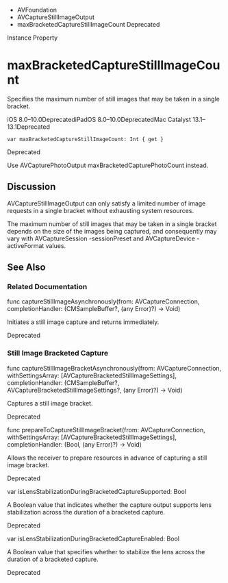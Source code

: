 

- AVFoundation
- AVCaptureStillImageOutput
-  maxBracketedCaptureStillImageCount Deprecated

Instance Property

# maxBracketedCaptureStillImageCount

Specifies the maximum number of still images that may be taken in a single bracket.

iOS 8.0–10.0DeprecatediPadOS 8.0–10.0DeprecatedMac Catalyst 13.1–13.1Deprecated

``` source
var maxBracketedCaptureStillImageCount: Int { get }
```

Deprecated

Use AVCapturePhotoOutput maxBracketedCapturePhotoCount instead.

## Discussion

AVCaptureStillImageOutput can only satisfy a limited number of image requests in a single bracket without exhausting system resources.

The maximum number of still images that may be taken in a single bracket depends on the size of the images being captured, and consequently may vary with AVCaptureSession -sessionPreset and AVCaptureDevice -activeFormat values.

## See Also

### Related Documentation

func captureStillImageAsynchronously(from: AVCaptureConnection, completionHandler: (CMSampleBuffer?, (any Error)?) -> Void)

Initiates a still image capture and returns immediately.

Deprecated

### Still Image Bracketed Capture

func captureStillImageBracketAsynchronously(from: AVCaptureConnection, withSettingsArray: [AVCaptureBracketedStillImageSettings], completionHandler: (CMSampleBuffer?, AVCaptureBracketedStillImageSettings?, (any Error)?) -> Void)

Captures a still image bracket.

Deprecated

func prepareToCaptureStillImageBracket(from: AVCaptureConnection, withSettingsArray: [AVCaptureBracketedStillImageSettings], completionHandler: (Bool, (any Error)?) -> Void)

Allows the receiver to prepare resources in advance of capturing a still image bracket.

Deprecated

var isLensStabilizationDuringBracketedCaptureSupported: Bool

A Boolean value that indicates whether the capture output supports lens stabilization across the duration of a bracketed capture.

Deprecated

var isLensStabilizationDuringBracketedCaptureEnabled: Bool

A Boolean value that specifies whether to stabilize the lens across the duration of a bracketed capture.

Deprecated

